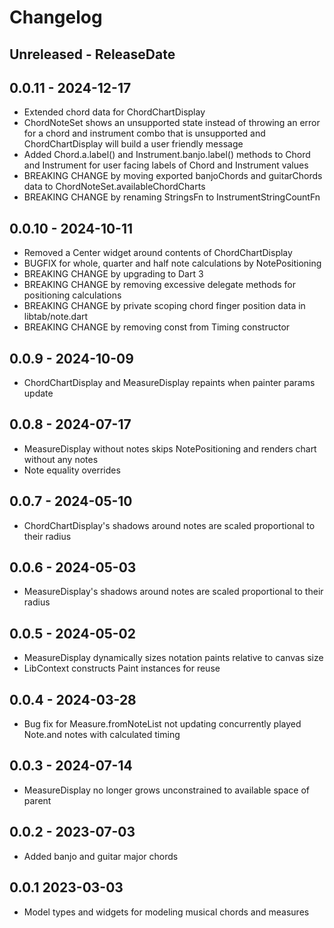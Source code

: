 # Changelog

## Unreleased - ReleaseDate

## 0.0.11 - 2024-12-17

* Extended chord data for ChordChartDisplay
* ChordNoteSet shows an unsupported state instead of throwing an error for a chord and instrument
  combo that is unsupported and ChordChartDisplay will build a user friendly message
* Added Chord.a.label() and Instrument.banjo.label() methods to Chord and Instrument for user facing
  labels of Chord and Instrument values
* BREAKING CHANGE by moving exported banjoChords and guitarChords data to
  ChordNoteSet.availableChordCharts
* BREAKING CHANGE by renaming StringsFn to InstrumentStringCountFn

## 0.0.10 - 2024-10-11

* Removed a Center widget around contents of ChordChartDisplay
* BUGFIX for whole, quarter and half note calculations by NotePositioning
* BREAKING CHANGE by upgrading to Dart 3
* BREAKING CHANGE by removing excessive delegate methods for positioning calculations
* BREAKING CHANGE by private scoping chord finger position data in libtab/note.dart
* BREAKING CHANGE by removing const from Timing constructor

## 0.0.9 - 2024-10-09

* ChordChartDisplay and MeasureDisplay repaints when painter params update

## 0.0.8 - 2024-07-17

* MeasureDisplay without notes skips NotePositioning and renders chart without any notes
* Note equality overrides

## 0.0.7 - 2024-05-10

* ChordChartDisplay's shadows around notes are scaled proportional to their radius

## 0.0.6 - 2024-05-03

* MeasureDisplay's shadows around notes are scaled proportional to their radius 

## 0.0.5 - 2024-05-02

* MeasureDisplay dynamically sizes notation paints relative to canvas size
* LibContext constructs Paint instances for reuse

## 0.0.4 - 2024-03-28

* Bug fix for Measure.fromNoteList not updating concurrently played Note.and notes with calculated
  timing

## 0.0.3 - 2024-07-14

* MeasureDisplay no longer grows unconstrained to available space of parent

## 0.0.2 - 2023-07-03

* Added banjo and guitar major chords

## 0.0.1 2023-03-03

* Model types and widgets for modeling musical chords and measures

[Unreleased]: https://github.com/eighty4/libtab/compare/v0.0.11...HEAD
[0.0.11]: https://github.com/eighty4/libtab/compare/v0.0.10...v0.0.11
[0.0.10]: https://github.com/eighty4/libtab/compare/v0.0.9...v0.0.10
[0.0.9]: https://github.com/eighty4/libtab/compare/v0.0.8...v0.0.9
[0.0.8]: https://github.com/eighty4/libtab/compare/v0.0.7...v0.0.8
[0.0.7]: https://github.com/eighty4/libtab/compare/v0.0.6...v0.0.7
[0.0.6]: https://github.com/eighty4/libtab/compare/v0.0.5...v0.0.6
[0.0.5]: https://github.com/eighty4/libtab/compare/v0.0.4...v0.0.5
[0.0.4]: https://github.com/eighty4/libtab/compare/v0.0.3...v0.0.4
[0.0.3]: https://github.com/eighty4/libtab/compare/v0.0.2...v0.0.3
[0.0.2]: https://github.com/eighty4/libtab/compare/v0.0.1...v0.0.2
[0.0.1]: https://github.com/eighty4/libtab/releases/tag/v0.0.1
